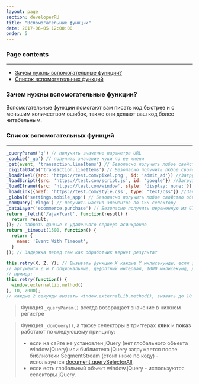```yaml
---
layout: page
section: developerRU
title: "Вспомогательные функции"
date: 2017-06-05 12:00:00
order: 5
---
```


### Page contents
------
<ul class="page-navigation">
  <li><a href="#1">Зачем нужны вспомогательные функции?</a></li>
  <li><a href="#2">Список вспомогательных функций</a></li>
</ul>

### <a name="1"></a>Зачем нужны вспомогательные функции?
Вспомогательные функции помогают вам писать код быстрее и с меньшим количеством ошибок, также они делают ваш код более читабельным.

### <a name="2"></a>Список вспомогательных функций
------
```javascript
_queryParam('q') // получить значение параметра URL
_cookie('_ga') // получить значение куки по ее имени
_get(event, 'transaction.lineItems') // Безопасно получить любое свойство любого объекта
_digitalData('transaction.lineItems') // Безопасно получить любое свойство объекта digitalData
_loadPixel({src: 'https://test.com/pixel.png', id: 'admit_ad'}) //Загрузить пиксель. Поддерживается любое количество дополнительных атрибутов
_loadScript({src: 'https://test.com/script.js', id: 'google'}) //Загрузить скрипт. Поддерживается любое количество дополнительных атрибутов
_loadIframe({src: 'https://test.com/window', style: 'display: none;'}) //Загрузить Iframe. Поддерживается любое количество дополнительных атрибутов
_loadLink({href: 'https://test.com/style.css', type: "text/css"}) //Загрузить стиль через тег Link. Поддерживается любое количество дополнительных атрибутов
_global('settings.mobile_app') // Безопасно получить любое свойство объекта window
_domQuery('#logo') // получить массив элементов по CSS-селектору
_dataLayer('ecommerce.purchase') // Безопасно получить переменную из GTM dataLayer
return _fetch('/ajax?cart', function(result) {
  return result;
}); // забрать данные с удаленного сервера асинхронно
return _timeout(1500, function() {
  return {
    name: 'Event With Timeout';
  }
}); // Задержка перед тем как обработчик вернет результат

this.retry(X, Z, Y); // Вызывать функцию X каждые Y милисекунды, если функция возвращает ошибку, повротить попытку Z раз.
// аргументы Z и Y опциональные, дефолтный интервал, 1000 милисекунд, дефолтное число попыток, 5.
// пример:
this.retry(function() {
  window.externalLib.method()
}, 10, 2000);
// каждые 2 секунды вызвать window.externalLib.method(), вызвать до 10 раз если возвращает ошибку.
```

> Функция `_queryParam()` всегда возвращает значение в нижнем регистре

> Функция `_domQuery()`, а также селекторы в триггерах **клик** и **показ** работают по следующему принципу:
>  - если на сайте не установлен jQuery (нет глобального объекта window.jQuery) или библиотека jQuery загружается после библиотеки SegmentStream (стоит ниже по коду) - используется [document.querySelectorAll](https://developer.mozilla.org/en-US/docs/Web/API/Document/querySelectorAll),
>  - если есть глобальный объект window.jQuery - используются селекторы jQuery.

